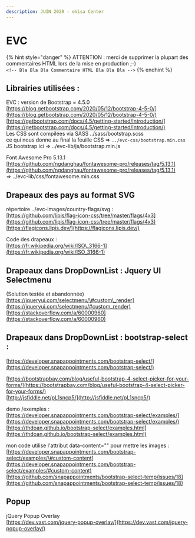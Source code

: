 ```yaml
---
description: JUIN 2020 - eVisa Center
---
```


# EVC

{% hint style="danger" %}
ATTENTION : merci de supprimer la plupart des commentaires HTML lors de la mise en production ;-\)  
`<!-- Bla Bla Bla Commentaire HTML Bla Bla Bla -->`
{% endhint %}

## Librairies utilisées :





EVC : version de Bootstrap = 4.5.0  
 [https://blog.getbootstrap.com/2020/05/12/bootstrap-4-5-0/](https://blog.getbootstrap.com/2020/05/12/bootstrap-4-5-0/)  
 [https://getbootstrap.com/docs/4.5/getting-started/introduction/](https://getbootstrap.com/docs/4.5/getting-started/introduction/)  
 Les CSS sont compilées via SASS ../sass/bootstrap.scss  
 ce qui nous donne au final la feuille CSS =&gt; `../evc-css/bootstrap.min.css`  
 JS bootstrap ici =&gt; ../evc-lib/js/bootstrap.min.js

Font Awesome Pro 5.13.1  
 [https://github.com/ngdanghau/fontawesome-pro/releases/tag/5.13.1](https://github.com/ngdanghau/fontawesome-pro/releases/tag/5.13.1)  
 =&gt; ../evc-lib/css/fontawesome.min.css

## Drapeaux des pays au format SVG

répertoire ../evc-images/country-flags/svg :  
 [https://github.com/lipis/flag-icon-css/tree/master/flags/4x3](https://github.com/lipis/flag-icon-css/tree/master/flags/4x3)  
 [https://flagicons.lipis.dev/](https://flagicons.lipis.dev/)

Code des drapeaux :  
 [https://fr.wikipedia.org/wiki/ISO\_3166-1](https://fr.wikipedia.org/wiki/ISO_3166-1)

## Drapeaux dans DropDownList : Jquery UI Selectmenu

\(Solution testée et abandonnée\)  
 [https://jqueryui.com/selectmenu/\#custom\_render](https://jqueryui.com/selectmenu/#custom_render)  
 [https://stackoverflow.com/a/60000960](https://stackoverflow.com/a/60000960)

## Drapeaux dans DropDownList : bootstrap-select :

[https://developer.snapappointments.com/bootstrap-select/](https://developer.snapappointments.com/bootstrap-select/)  


[https://bootstrapbay.com/blog/useful-bootstrap-4-select-picker-for-your-forms/](https://bootstrapbay.com/blog/useful-bootstrap-4-select-picker-for-your-forms/)  
 [http://jsfiddle.net/pL1sncp5/](http://jsfiddle.net/pL1sncp5/)

demo /exemples :  
 [https://developer.snapappointments.com/bootstrap-select/examples/](https://developer.snapappointments.com/bootstrap-select/examples/)  
 [https://thdoan.github.io/bootstrap-select/examples.html](https://thdoan.github.io/bootstrap-select/examples.html)  


mon code utilise l'attribut data-content="" pour mettre les images :  
 [https://developer.snapappointments.com/bootstrap-select/examples/\#custom-content](https://developer.snapappointments.com/bootstrap-select/examples/#custom-content)  
 [https://github.com/snapappointments/bootstrap-select-temp/issues/18](https://github.com/snapappointments/bootstrap-select-temp/issues/18)  


## Popup

jQuery Popup Overlay  
 [https://dev.vast.com/jquery-popup-overlay/](https://dev.vast.com/jquery-popup-overlay/)  



